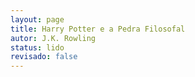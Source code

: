 ```yaml
---
layout: page
title: Harry Potter e a Pedra Filosofal
autor: J.K. Rowling
status: lido
revisado: false
---
```

